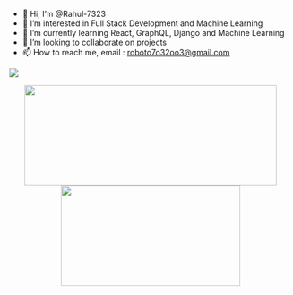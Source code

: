 - 👋 Hi, I’m @Rahul-7323
- 👀 I’m interested in Full Stack Development and Machine Learning
- 🌱 I’m currently learning React, GraphQL, Django and Machine Learning
- 💞️ I’m looking to collaborate on projects
- 📫 How to reach me, email : roboto7o32oo3@gmail.com

![](https://komarev.com/ghpvc/?username=Rahul-7323)

<p align="center">
  <img height="180em" width="450em" src="https://github-readme-stats.vercel.app/api?username=Rahul-7323&count_private=true&theme=tokyonight&show_icons=true"/>
  <img height="180em" width="320em" src="https://github-readme-stats.vercel.app/api/top-langs/?username=Rahul-7323&layout=compact&langs_count=10&theme=tokyonight&show_icons=true&exclude_repo=HealthChief&hide=jupyter%20notebook"/>
</p>


<!---
Rahul-7323/Rahul-7323 is a ✨ special ✨ repository because its `README.md` (this file) appears on your GitHub profile.
You can click the Preview link to take a look at your changes.
--->
